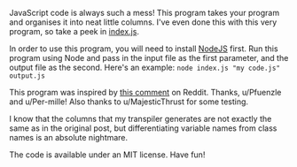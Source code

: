 
JavaScript code is always such a mess! This program takes your program and organises it into neat little columns. I've even done this with this very program, so take a peek in [index.js](./index.js).

In order to use this program, you will need to install [NodeJS](https://nodejs.org) first. Run this program using Node and pass in the input file as the first parameter, and the output file as the second. Here's an example:
`node index.js "my code.js" output.js`

This program was inspired by [this comment](https://www.reddit.com/r/ProgrammerHumor/comments/ioufuf/when_someone_asks_you_to_write_clear_commented/g4g2dxt) on Reddit. Thanks, u/Pfuenzle and u/Per-mille! Also thanks to u/MajesticThrust for some testing.

I know that the columns that my transpiler generates are not exactly the same as in the original post, but differentiating variable names from class names is an absolute nightmare.

The code is available under an MIT license. Have fun!
